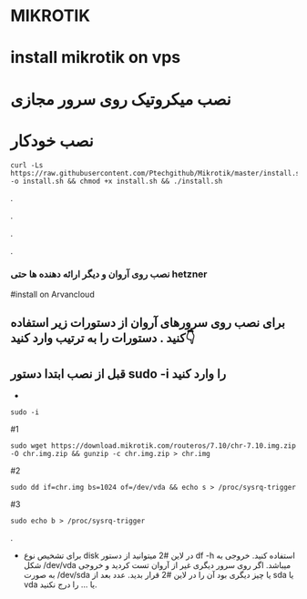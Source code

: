 
# MIKROTIK

# install mikrotik on vps
# نصب میکروتیک روی سرور مجازی

# نصب خودکار

```
curl -Ls https://raw.githubusercontent.com/Ptechgithub/Mikrotik/master/install.sh -o install.sh && chmod +x install.sh && ./install.sh
```

.

.
 
.

.
### نصب روی آروان و دیگر ارائه دهنده ها حتی hetzner
#install on Arvancloud 
## برای نصب روی سرورهای آروان از دستورات زیر استفاده کنید . دستورات را به ترتیب وارد کنید👇

## قبل از نصب ابتدا دستور sudo -i را وارد کنید 

-
``
sudo -i
``

#1

```
sudo wget https://download.mikrotik.com/routeros/7.10/chr-7.10.img.zip -O chr.img.zip && gunzip -c chr.img.zip > chr.img
```


#2

```
sudo dd if=chr.img bs=1024 of=/dev/vda && echo s > /proc/sysrq-trigger
```

#3

```
sudo echo b > /proc/sysrq-trigger
```

.

- برای تشخیص نوع disk در لاین #2 میتوانید از دستور  df -h استفاده کنید. خروجی به شکل /dev/vda میباشد. اگر روی سرور دیگری غیر از آروان تست کردید و خروجی به صورت /dev/sda یا چیز دیگری بود آن را در لاین #2 قرار بدید. عدد بعد از sda یا vda یا ... را درج نکنید.
